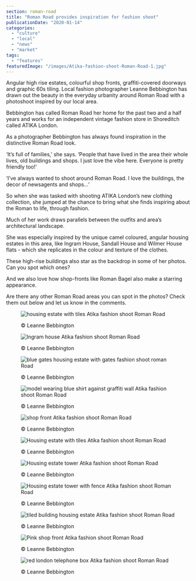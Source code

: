 ```yaml
---
section: roman-road
title: "Roman Road provides inspiration for fashion shoot"
publicationDate: "2020-01-14"
categories: 
  - "culture"
  - "local"
  - "news"
  - "market"
tags: 
  - "features"
featuredImage: "/images/Atika-fashion-shoot-Roman-Road-1.jpg"
---
```


Angular high rise estates, colourful shop fronts, graffiti-covered doorways and graphic 60s tiling. Local fashion photographer Leanne Bebbington has drawn out the beauty in the everyday urbanity around Roman Road with a photoshoot inspired by our local area.

Bebbington has called Roman Road her home for the past two and a half years and works for an independent vintage fashion store in Shoreditch called ATIKA London.

As a photographer Bebbington has always found inspiration in the distinctive Roman Road look.

‘It’s full of families,’ she says. ‘People that have lived in the area their whole lives, old buildings and shops. I just love the vibe here. Everyone is pretty friendly too!’

‘I’ve always wanted to shoot around Roman Road. I love the buildings, the decor of newsagents and shops…’

So when she was tasked with shooting ATIKA London’s new clothing collection, she jumped at the chance to bring what she finds inspiring about the Roman to life, through fashion.

Much of her work draws parallels between the outfits and area’s architectural landscape.

She was especially inspired by the unique camel coloured, angular housing estates in this area, like Ingram House, Sandall House and Wilmer House flats - which she replicates in the colour and texture of the clothes.

These high-rise buildings also star as the backdrop in some of her photos. Can you spot which ones?

And we also love how shop-fronts like Roman Bagel also make a starring appearance.

Are there any other Roman Road areas you can spot in the photos? Check them out below and let us know in the comments.

<figure>

![housing estate with tiles Atika fashion shoot Roman Road](/images/Atika-fashion-shoot-Roman-Road-13.jpg)

<figcaption>

© Leanne Bebbington

</figcaption>

</figure>

<figure>

![Ingram house Atika fashion shoot Roman Road](/images/Atika-fashion-shoot-Roman-Road-12.jpg)

<figcaption>

© Leanne Bebbington

</figcaption>

</figure>

<figure>

![blue gates housing estate with gates fashion shoot roman Road](/images/Atika-fashion-shoot-Roman-Road-11.jpg)

<figcaption>

© Leanne Bebbington

</figcaption>

</figure>

<figure>

![model wearing blue shirt against graffiti wall Atika fashion shoot Roman Road](/images/Atika-fashion-shoot-Roman-Road-10.jpg)

<figcaption>

© Leanne Bebbington

</figcaption>

</figure>

<figure>

![shop front Atika fashion shoot Roman Road](/images/Atika-fashion-shoot-Roman-Road-9.jpg)

<figcaption>

© Leanne Bebbington

</figcaption>

</figure>

<figure>

![Housing estate with tiles Atika fashion shoot Roman Road](/images/Atika-fashion-shoot-Roman-Road-7.jpg)

<figcaption>

© Leanne Bebbington

</figcaption>

</figure>

<figure>

![Housing estate tower Atika fashion shoot Roman Road](/images/Atika-fashion-shoot-Roman-Road-6.jpg)

<figcaption>

© Leanne Bebbington

</figcaption>

</figure>

<figure>

![Housing estate tower with fence Atika fashion shoot Roman Road](/images/Atika-fashion-shoot-Roman-Road-5.jpg)

<figcaption>

© Leanne Bebbington

</figcaption>

</figure>

<figure>

![ tiled building housing estate Atika fashion shoot Roman Road](/images/Atika-fashion-shoot-Roman-Road-4.jpg)

<figcaption>

© Leanne Bebbington

</figcaption>

</figure>

<figure>

![Pink shop front Atika fashion shoot Roman Road](/images/Atika-fashion-shoot-Roman-Road-3.jpg)

<figcaption>

© Leanne Bebbington

</figcaption>

</figure>

<figure>

![red london telephone box Atika fashion shoot Roman Road](/images/Atika-fashion-shoot-Roman-Road-2.jpg)

<figcaption>

© Leanne Bebbington

</figcaption>

</figure>
